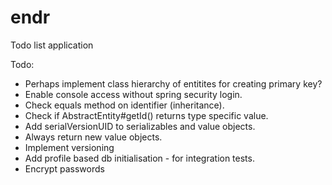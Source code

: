 # endr
Todo list application

Todo:
 * Perhaps implement class hierarchy of entitites for creating primary key?
 * Enable console access without spring security login.
 * Check equals method on identifier (inheritance).
 * Check if AbstractEntity#getId() returns type specific value.
 * Add serialVersionUID to serializables and value objects.
 * Always return new value objects.
 * Implement versioning
 * Add profile based db initialisation - for integration tests.
 * Encrypt passwords
